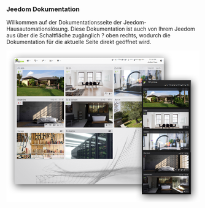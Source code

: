 ### Jeedom Dokumentation

Willkommen auf der Dokumentationsseite der Jeedom-Hausautomationslösung.
Diese Dokumentation ist auch von Ihrem Jeedom aus über die Schaltfläche zugänglich ? oben rechts, wodurch die Dokumentation für die aktuelle Seite direkt geöffnet wird.

![Présentation](../img/img_home.png)